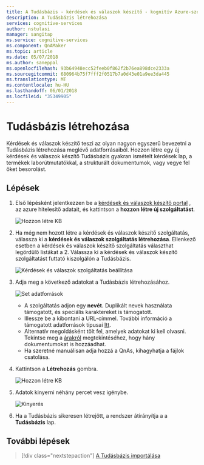 ```yaml
---
title: A Tudásbázis - kérdések és válaszok készítő - kognitív Azure-szolgáltatások létrehozása |} Microsoft Docs
description: A Tudásbázis létrehozása
services: cognitive-services
author: nstulasi
manager: sangitap
ms.service: cognitive-services
ms.component: QnAMaker
ms.topic: article
ms.date: 05/07/2018
ms.author: saneppal
ms.openlocfilehash: 93b64948ecc52feeb0f862f2b76ea898dce2333a
ms.sourcegitcommit: 680964b75f7fff2f0517b7a0d43e01a9ee3da445
ms.translationtype: MT
ms.contentlocale: hu-HU
ms.lasthandoff: 06/01/2018
ms.locfileid: "35349905"
---
```

# <a name="create-a-knowledge-base"></a>Tudásbázis létrehozása

Kérdések és válaszok készítő teszi az olyan nagyon egyszerű bevezetni a Tudásbázis létrehozása meglévő adatforrásaiból. Hozzon létre egy új kérdések és válaszok készítő Tudásbázis gyakran ismételt kérdések lap, a termékek laborútmutatókkal, a strukturált dokumentumok, vagy vegye fel őket besorolást.

## <a name="steps"></a>Lépések

1. Első lépésként jelentkezzen be a [kérdések és válaszok készítő portal](https://qnamaker.ai) , az azure hitelesítő adatait, és kattintson a **hozzon létre új szolgáltatást**.

    ![Hozzon létre KB ](../media/qnamaker-how-to-create-kb/create-new-service.png)

2. Ha még nem hozott létre a kérdések és válaszok készítő szolgáltatás, válassza ki a **kérdések és válaszok szolgáltatás létrehozása**. Ellenkező esetben a kérdések és válaszok készítő szolgáltatás választhat legördülő listákat a 2. Válassza ki a kérdések és válaszok készítő szolgáltatást futtató kiszolgálón a Tudásbázis.

    ![Kérdések és válaszok szolgáltatás beállítása](../media/qnamaker-how-to-create-kb/setup-qna-resource.png)

3. Adja meg a következő adatokat a Tudásbázis létrehozásához.

    ![Set adatforrások](../media/qnamaker-how-to-create-kb/set-data-sources.png)

    - A szolgáltatás adjon egy **nevét.** Duplikált nevek használata támogatott, és speciális karaktereket is támogatott.
    - Illessze be a kibontani a URL-címmel. További információ a támogatott adatforrások típusai [Itt](../Concepts/data-sources-supported.md).
    - Alternatív megoldásként tölt fel, amelyek adatokat ki kell olvasni. Tekintse meg a [árakról](https://aka.ms/qnamaker-pricing
) megtekintéséhez, hogy hány dokumentumokat is hozzáadhat.
    - Ha szeretné manuálisan adja hozzá a QnAs, kihagyhatja a fájlok csatolása.

4. Kattintson a **Létrehozás** gombra.

    ![Hozzon létre KB](../media/qnamaker-how-to-create-kb/create-kb.png)

5. Adatok kinyerni néhány percet vesz igénybe.

    ![Kinyerés](../media/qnamaker-how-to-create-kb/hang-tight-extraction.png)

6. Ha a Tudásbázis sikeresen létrejött, a rendszer átirányítja a a **Tudásbázis** lap.

## <a name="next-steps"></a>További lépések

> [!div class="nextstepaction"]
> [A Tudásbázis importálása](../Tutorials/migrate-knowledge-base.md)
